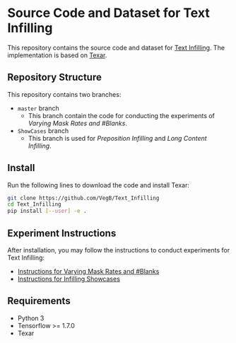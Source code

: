 # Source Code and Dataset for Text Infilling

This repository contains the source code and dataset for [Text Infilling](). 
The implementation is based on [Texar](https://github.com/asyml/texar).




## Repository Structure

This repository contains two branches:

- `master` branch
  - This branch contain the code for conducting the experiments of  *Varying Mask Rates and #Blanks*. 
- `ShowCases` branch
  - This branch is used for *Preposition Infilling* and *Long Content Infilling*. 



## Install

Run the following lines to download the code and install Texar:
```bash
git clone https://github.com/VegB/Text_Infilling
cd Text_Infilling
pip install [--user] -e .    
```



## Experiment Instructions

After installation, you may follow the instructions to conduct experiments for Text Infilling:

- [Instructions for Varying Mask Rates and #Blanks](https://github.com/VegB/Text_Infilling/tree/master/text_infilling)
- [Instructions for Infilling Showcases](https://github.com/VegB/Text_Infilling/tree/ShowCases/text_infilling)



## Requirements

- Python 3
- Tensorflow >= 1.7.0
- Texar
